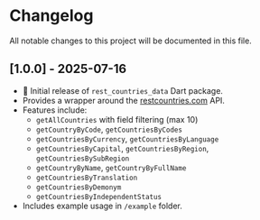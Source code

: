 # Changelog

All notable changes to this project will be documented in this file.

## [1.0.0] - 2025-07-16

- 🎉 Initial release of `rest_countries_data` Dart package.
- Provides a wrapper around the [restcountries.com](https://restcountries.com) API.
- Features include:
  - `getAllCountries` with field filtering (max 10)
  - `getCountryByCode`, `getCountriesByCodes`
  - `getCountriesByCurrency`, `getCountriesByLanguage`
  - `getCountriesByCapital`, `getCountriesByRegion`, `getCountriesBySubRegion`
  - `getCountryByName`, `getCountryByFullName`
  - `getCountriesByTranslation`
  - `getCountriesByDemonym`
  - `getCountriesByIndependentStatus`
- Includes example usage in `/example` folder.
